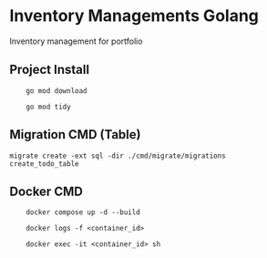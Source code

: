 # Inventory Managements Golang

Inventory management for portfolio

## Project Install

```
    go mod download
```

```
    go mod tidy
```

## Migration CMD (Table)

    migrate create -ext sql -dir ./cmd/migrate/migrations create_todo_table

## Docker CMD

```
    docker compose up -d --build
```

```
    docker logs -f <container_id>
```

```
    docker exec -it <container_id> sh
```
